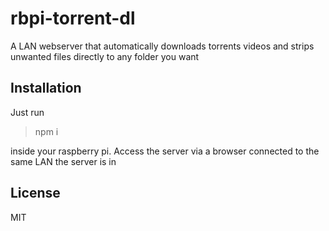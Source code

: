# rbpi-torrent-dl

A LAN webserver that automatically downloads torrents videos and strips unwanted files directly to any folder you want

## Installation

Just run 

> npm i

inside your raspberry pi. Access the server via a browser connected to the same LAN the server is in

## License

MIT